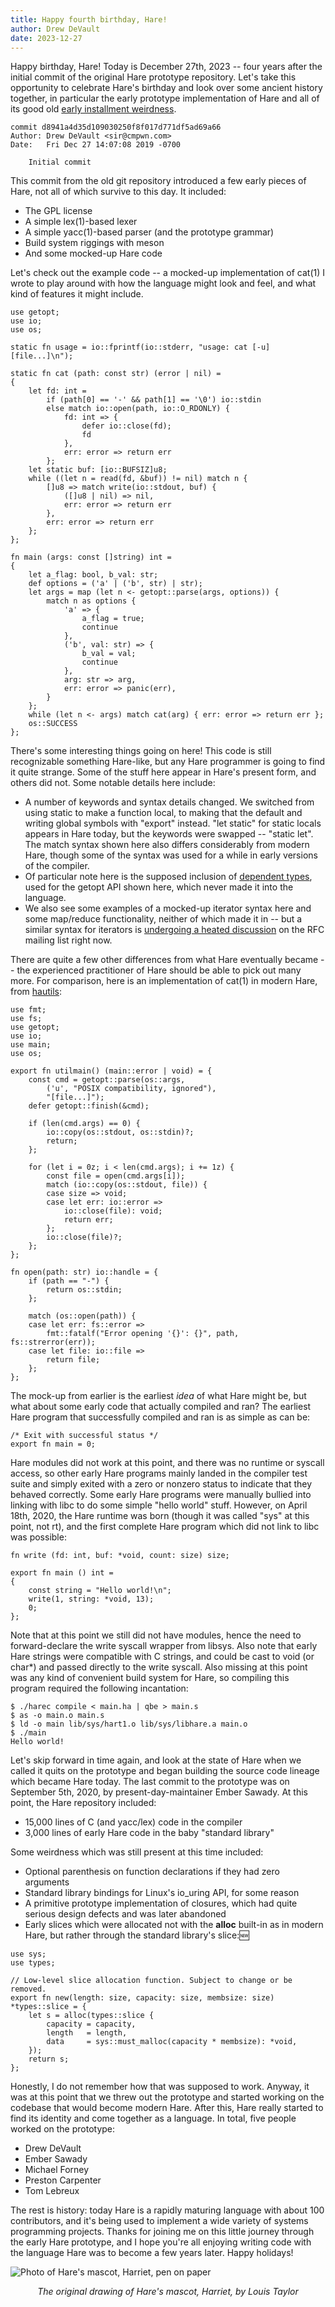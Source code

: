 ```yaml
---
title: Happy fourth birthday, Hare!
author: Drew DeVault
date: 2023-12-27
---
```


Happy birthday, Hare! Today is December 27th, 2023 -- four years after the
initial commit of the original Hare prototype repository. Let's take this
opportunity to celebrate Hare's birthday and look over some ancient history
together, in particular the early prototype implementation of Hare and all of
its good old [early installment weirdness][trope].

[trope]: https://tvtropes.org/pmwiki/pmwiki.php/Main/EarlyInstallmentWeirdness

```
commit d8941a4d35d109030250f8f017d771df5ad69a66
Author: Drew DeVault <sir@cmpwn.com>
Date:   Fri Dec 27 14:07:08 2019 -0700

    Initial commit
```

This commit from the old git repository introduced a few
early pieces of Hare, not all of which survive to this day. It included:

- The GPL license
- A simple lex(1)-based lexer
- A simple yacc(1)-based parser (and the prototype grammar)
- Build system riggings with meson
- And some mocked-up Hare code

Let's check out the example code -- a mocked-up implementation of cat(1) I wrote
to play around with how the language might look and feel, and what kind of
features it might include.

```hare
use getopt;
use io;
use os;

static fn usage = io::fprintf(io::stderr, "usage: cat [-u] [file...]\n");

static fn cat (path: const str) (error | nil) =
{
	let fd: int =
		if (path[0] == '-' && path[1] == '\0') io::stdin
		else match io::open(path, io::O_RDONLY) {
			fd: int => {
				defer io::close(fd);
				fd
			},
			err: error => return err
		};
	let static buf: [io::BUFSIZ]u8;
	while ((let n = read(fd, &buf)) != nil) match n {
		[]u8 => match write(io::stdout, buf) {
			([]u8 | nil) => nil,
			err: error => return err
		},
		err: error => return err
	};
};

fn main (args: const []string) int =
{
	let a_flag: bool, b_val: str;
	def options = ('a' | ('b', str) | str);
	let args = map (let n <- getopt::parse(args, options)) {
		match n as options {
			'a' => {
				a_flag = true;
				continue
			},
			('b', val: str) => {
				b_val = val;
				continue
			},
			arg: str => arg,
			err: error => panic(err),
		}
	};
	while (let n <- args) match cat(arg) { err: error => return err };
	os::SUCCESS
};
```

There's some interesting things going on here! This code is still recognizable
something Hare-like, but any Hare programmer is going to find it quite strange.
Some of the stuff here appear in Hare's present form, and others did not. Some
notable details here include:

- A number of keywords and syntax details changed. We switched from using static
  to make a function local, to making that the default and writing global
  symbols with "export" instead. "let static" for static locals appears in Hare
  today, but the keywords were swapped -- "static let". The match syntax shown
  here also differs considerably from modern Hare, though some of the syntax was
  used for a while in early versions of the compiler.
- Of particular note here is the supposed inclusion of [dependent
  types](https://en.wikipedia.org/wiki/Dependent_type), used for the getopt API
  shown here, which never made it into the language.
- We also see some examples of a mocked-up iterator syntax here and some
  map/reduce functionality, neither of which made it in -- but a similar syntax
  for iterators is [undergoing a heated discussion][iter-rfc] on the RFC mailing
  list right now.

[iter-rfc]: https://lists.sr.ht/~sircmpwn/hare-rfc/%3C6p2uj3pshkxfnh5fmax4iwgha6cketzrpd573a4nrsjngwhhe7%40jqafva65ryu7%3E

There are quite a few other differences from what Hare eventually became -- the
experienced practitioner of Hare should be able to pick out many more. For
comparison, here is an implementation of cat(1) in modern Hare, from [hautils]:

[hautils]: https://git.sr.ht/~sircmpwn/hautils

```hare
use fmt;
use fs;
use getopt;
use io;
use main;
use os;

export fn utilmain() (main::error | void) = {
	const cmd = getopt::parse(os::args,
		('u', "POSIX compatibility, ignored"),
		"[file...]");
	defer getopt::finish(&cmd);

	if (len(cmd.args) == 0) {
		io::copy(os::stdout, os::stdin)?;
		return;
	};

	for (let i = 0z; i < len(cmd.args); i += 1z) {
		const file = open(cmd.args[i]);
		match (io::copy(os::stdout, file)) {
		case size => void;
		case let err: io::error =>
			io::close(file): void;
			return err;
		};
		io::close(file)?;
	};
};

fn open(path: str) io::handle = {
	if (path == "-") {
		return os::stdin;
	};

	match (os::open(path)) {
	case let err: fs::error =>
		fmt::fatalf("Error opening '{}': {}", path, fs::strerror(err));
	case let file: io::file =>
		return file;
	};
};
```

The mock-up from earlier is the earliest *idea* of what Hare might be, but what
about some early code that actually compiled and ran? The earliest Hare program
that successfully compiled and ran is as simple as can be:

```hare
/* Exit with successful status */
export fn main = 0;
```

Hare modules did not work at this point, and there was no runtime or syscall
access, so other early Hare programs mainly landed in the compiler test suite
and simply exited with a zero or nonzero status to indicate that they behaved
correctly. Some early Hare programs were manually bullied into linking with libc
to do some simple "hello world" stuff. However, on April 18th, 2020, the Hare
runtime was born (though it was called "sys" at this point, not rt), and the
first complete Hare program which did not link to libc was possible:

```hare
fn write (fd: int, buf: *void, count: size) size;

export fn main () int =
{
	const string = "Hello world!\n";
	write(1, string: *void, 13);
	0;
};
```

Note that at this point we still did not have modules, hence the need to
forward-declare the write syscall wrapper from libsys. Also note that early Hare
strings were compatible with C strings, and could be cast to void (or char\*)
and passed directly to the write syscall. Also missing at this point was any
kind of convenient build system for Hare, so compiling this program required the
following incantation:

```
$ ./harec compile < main.ha | qbe > main.s
$ as -o main.o main.s
$ ld -o main lib/sys/hart1.o lib/sys/libhare.a main.o
$ ./main
Hello world!
```

Let's skip forward in time again, and look at the state of Hare when we called
it quits on the prototype and began building the source code lineage which
became Hare today. The last commit to the prototype was on September 5th, 2020,
by present-day-maintainer Ember Sawady. At this point, the Hare repository
included:

- 15,000 lines of C (and yacc/lex) code in the compiler
- 3,000 lines of early Hare code in the baby "standard library"

Some weirdness which was still present at this time included:

- Optional parenthesis on function declarations if they had zero arguments
- Standard library bindings for Linux's io\_uring API, for some reason
- A primitive prototype implementation of closures, which had quite serious
  design defects and was later abandoned
- Early slices which were allocated not with the **alloc** built-in as in modern
  Hare, but rather through the standard library's slice::new:

```hare
use sys;
use types;

// Low-level slice allocation function. Subject to change or be removed.
export fn new(length: size, capacity: size, membsize: size) *types::slice = {
	let s = alloc(types::slice {
		capacity = capacity,
		length   = length,
		data     = sys::must_malloc(capacity * membsize): *void,
	});
	return s;
};
```

Honestly, I do not remember how that was supposed to work. Anyway, it was at
this point that we threw out the prototype and started working on the codebase
that would become modern Hare. After this, Hare really started to find its
identity and come together as a language. In total, five people worked on the
prototype:

- Drew DeVault
- Ember Sawady
- Michael Forney
- Preston Carpenter
- Tom Lebreux

The rest is history: today Hare is a rapidly maturing language with about 100
contributors, and it's being used to implement a wide variety of systems
programming projects. Thanks for joining me on this little journey through the
early Hare prototype, and I hope you're all enjoying writing code with the
language Hare was to become a few years later. Happy holidays!

![Photo of Hare's mascot, Harriet, pen on paper](https://l.sr.ht/pUo5.jpg)

<div style="text-align: center">
<em>
The original drawing of Hare's mascot, Harriet, by Louis Taylor
</em>
</div>
